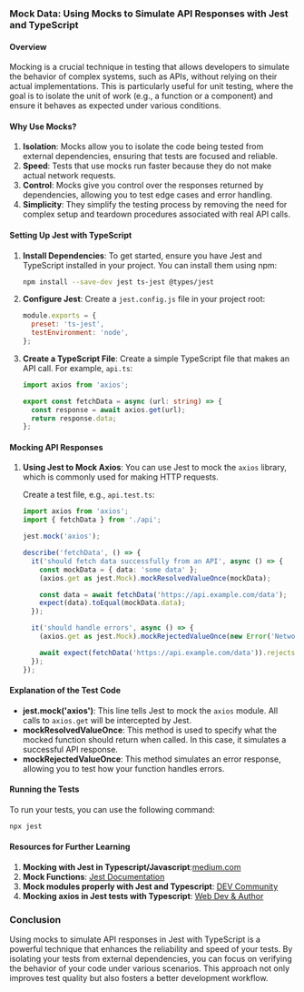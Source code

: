 ### Mock Data: Using Mocks to Simulate API Responses with Jest and TypeScript

#### Overview

Mocking is a crucial technique in testing that allows developers to simulate the behavior of complex systems, such as APIs, without relying on their actual implementations. This is particularly useful for unit testing, where the goal is to isolate the unit of work (e.g., a function or a component) and ensure it behaves as expected under various conditions.

#### Why Use Mocks?

1. **Isolation**: Mocks allow you to isolate the code being tested from external dependencies, ensuring that tests are focused and reliable.
2. **Speed**: Tests that use mocks run faster because they do not make actual network requests.
3. **Control**: Mocks give you control over the responses returned by dependencies, allowing you to test edge cases and error handling.
4. **Simplicity**: They simplify the testing process by removing the need for complex setup and teardown procedures associated with real API calls.

#### Setting Up Jest with TypeScript

1. **Install Dependencies**:
   To get started, ensure you have Jest and TypeScript installed in your project. You can install them using npm:

   ```bash
   npm install --save-dev jest ts-jest @types/jest
   ```

2. **Configure Jest**:
   Create a `jest.config.js` file in your project root:

   ```javascript
   module.exports = {
     preset: 'ts-jest',
     testEnvironment: 'node',
   };
   ```

3. **Create a TypeScript File**:
   Create a simple TypeScript file that makes an API call. For example, `api.ts`:

   ```typescript
   import axios from 'axios';

   export const fetchData = async (url: string) => {
     const response = await axios.get(url);
     return response.data;
   };
   ```

#### Mocking API Responses

1. **Using Jest to Mock Axios**:
   You can use Jest to mock the `axios` library, which is commonly used for making HTTP requests.

   Create a test file, e.g., `api.test.ts`:

   ```typescript
   import axios from 'axios';
   import { fetchData } from './api';

   jest.mock('axios');

   describe('fetchData', () => {
     it('should fetch data successfully from an API', async () => {
       const mockData = { data: 'some data' };
       (axios.get as jest.Mock).mockResolvedValueOnce(mockData);

       const data = await fetchData('https://api.example.com/data');
       expect(data).toEqual(mockData.data);
     });

     it('should handle errors', async () => {
       (axios.get as jest.Mock).mockRejectedValueOnce(new Error('Network Error'));

       await expect(fetchData('https://api.example.com/data')).rejects.toThrow('Network Error');
     });
   });
   ```

#### Explanation of the Test Code

- **jest.mock('axios')**: This line tells Jest to mock the `axios` module. All calls to `axios.get` will be intercepted by Jest.
- **mockResolvedValueOnce**: This method is used to specify what the mocked function should return when called. In this case, it simulates a successful API response.
- **mockRejectedValueOnce**: This method simulates an error response, allowing you to test how your function handles errors.

#### Running the Tests

To run your tests, you can use the following command:

```bash
npx jest
```

#### Resources for Further Learning

1. **Mocking with Jest in Typescript/Javascript**:[medium.com](https://medium.com/@vivek.murarka/mocking-with-jest-in-typescript-javascript-d203699cc617)
2. **Mock Functions**: [Jest Documentation](https://jestjs.io/docs/mock-function-api)
3. **Mock modules properly with Jest and Typescript**: [DEV Community](https://dev.to/mattiz/mock-modules-properly-with-jest-and-typescript-3nao)
4. **Mocking axios in Jest tests with Typescript**: [Web Dev & Author](https://www.csrhymes.com/2022/03/09/mocking-axios-with-jest-and-typescript.html)

### Conclusion

Using mocks to simulate API responses in Jest with TypeScript is a powerful technique that enhances the reliability and speed of your tests. By isolating your tests from external dependencies, you can focus on verifying the behavior of your code under various scenarios. This approach not only improves test quality but also fosters a better development workflow.
